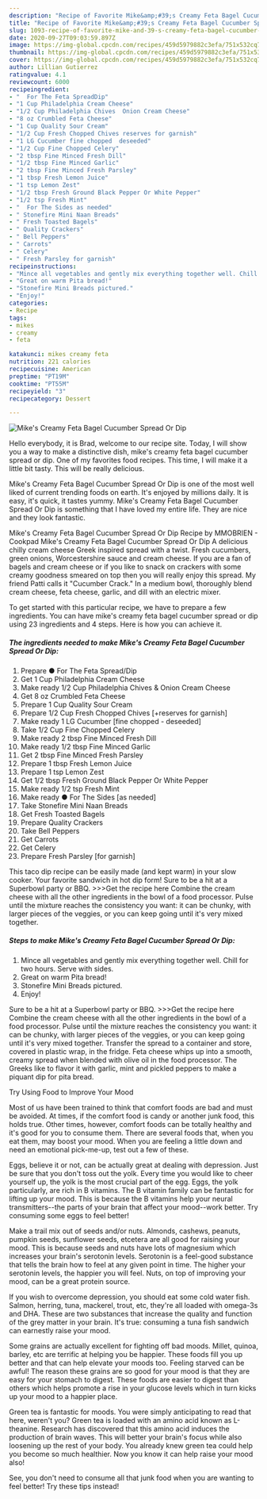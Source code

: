 ```yaml
---
description: "Recipe of Favorite Mike&amp;#39;s Creamy Feta Bagel Cucumber Spread Or Dip"
title: "Recipe of Favorite Mike&amp;#39;s Creamy Feta Bagel Cucumber Spread Or Dip"
slug: 1093-recipe-of-favorite-mike-and-39-s-creamy-feta-bagel-cucumber-spread-or-dip
date: 2020-09-27T09:03:59.897Z
image: https://img-global.cpcdn.com/recipes/459d5979882c3efa/751x532cq70/mikes-creamy-feta-bagel-cucumber-spread-or-dip-recipe-main-photo.jpg
thumbnail: https://img-global.cpcdn.com/recipes/459d5979882c3efa/751x532cq70/mikes-creamy-feta-bagel-cucumber-spread-or-dip-recipe-main-photo.jpg
cover: https://img-global.cpcdn.com/recipes/459d5979882c3efa/751x532cq70/mikes-creamy-feta-bagel-cucumber-spread-or-dip-recipe-main-photo.jpg
author: Lillian Gutierrez
ratingvalue: 4.1
reviewcount: 6000
recipeingredient:
- "  For The Feta SpreadDip"
- "1 Cup Philadelphia Cream Cheese"
- "1/2 Cup Philadelphia Chives  Onion Cream Cheese"
- "8 oz Crumbled Feta Cheese"
- "1 Cup Quality Sour Cream"
- "1/2 Cup Fresh Chopped Chives reserves for garnish"
- "1 LG Cucumber fine chopped  deseeded"
- "1/2 Cup Fine Chopped Celery"
- "2 tbsp Fine Minced Fresh Dill"
- "1/2 tbsp Fine Minced Garlic"
- "2 tbsp Fine Minced Fresh Parsley"
- "1 tbsp Fresh Lemon Juice"
- "1 tsp Lemon Zest"
- "1/2 tbsp Fresh Ground Black Pepper Or White Pepper"
- "1/2 tsp Fresh Mint"
- "  For The Sides as needed"
- " Stonefire Mini Naan Breads"
- " Fresh Toasted Bagels"
- " Quality Crackers"
- " Bell Peppers"
- " Carrots"
- " Celery"
- " Fresh Parsley for garnish"
recipeinstructions:
- "Mince all vegetables and gently mix everything together well. Chill for two hours. Serve with sides."
- "Great on warm Pita bread!"
- "Stonefire Mini Breads pictured."
- "Enjoy!"
categories:
- Recipe
tags:
- mikes
- creamy
- feta

katakunci: mikes creamy feta 
nutrition: 221 calories
recipecuisine: American
preptime: "PT19M"
cooktime: "PT55M"
recipeyield: "3"
recipecategory: Dessert

---
```



![Mike&#39;s Creamy Feta Bagel Cucumber Spread Or Dip](https://img-global.cpcdn.com/recipes/459d5979882c3efa/751x532cq70/mikes-creamy-feta-bagel-cucumber-spread-or-dip-recipe-main-photo.jpg)

Hello everybody, it is Brad, welcome to our recipe site. Today, I will show you a way to make a distinctive dish, mike&#39;s creamy feta bagel cucumber spread or dip. One of my favorites food recipes. This time, I will make it a little bit tasty. This will be really delicious.

Mike&#39;s Creamy Feta Bagel Cucumber Spread Or Dip is one of the most well liked of current trending foods on earth. It's enjoyed by millions daily. It is easy, it's quick, it tastes yummy. Mike&#39;s Creamy Feta Bagel Cucumber Spread Or Dip is something that I have loved my entire life. They are nice and they look fantastic.

Mike&#39;s Creamy Feta Bagel Cucumber Spread Or Dip Recipe by MMOBRIEN - Cookpad Mike&#39;s Creamy Feta Bagel Cucumber Spread Or Dip A delicious chilly cream cheese Greek inspired spread with a twist. Fresh cucumbers, green onions, Worcestershire sauce and cream cheese. If you are a fan of bagels and cream cheese or if you like to snack on crackers with some creamy goodness smeared on top then you will really enjoy this spread. My friend Patti calls it &#34;Cucumber Crack.&#34; In a medium bowl, thoroughly blend cream cheese, feta cheese, garlic, and dill with an electric mixer.


To get started with this particular recipe, we have to prepare a few ingredients. You can have mike&#39;s creamy feta bagel cucumber spread or dip using 23 ingredients and 4 steps. Here is how you can achieve it.

<!--inarticleads1-->

##### The ingredients needed to make Mike&#39;s Creamy Feta Bagel Cucumber Spread Or Dip:

1. Prepare  ● For The Feta Spread/Dip
1. Get 1 Cup Philadelphia Cream Cheese
1. Make ready 1/2 Cup Philadelphia Chives &amp; Onion Cream Cheese
1. Get 8 oz Crumbled Feta Cheese
1. Prepare 1 Cup Quality Sour Cream
1. Prepare 1/2 Cup Fresh Chopped Chives [+reserves for garnish]
1. Make ready 1 LG Cucumber [fine chopped - deseeded]
1. Take 1/2 Cup Fine Chopped Celery
1. Make ready 2 tbsp Fine Minced Fresh Dill
1. Make ready 1/2 tbsp Fine Minced Garlic
1. Get 2 tbsp Fine Minced Fresh Parsley
1. Prepare 1 tbsp Fresh Lemon Juice
1. Prepare 1 tsp Lemon Zest
1. Get 1/2 tbsp Fresh Ground Black Pepper Or White Pepper
1. Make ready 1/2 tsp Fresh Mint
1. Make ready  ● For The Sides [as needed]
1. Take  Stonefire Mini Naan Breads
1. Get  Fresh Toasted Bagels
1. Prepare  Quality Crackers
1. Take  Bell Peppers
1. Get  Carrots
1. Get  Celery
1. Prepare  Fresh Parsley [for garnish]


This taco dip recipe can be easily made (and kept warm) in your slow cooker. Your favorite sandwich in hot dip form! Sure to be a hit at a Superbowl party or BBQ. &gt;&gt;&gt;Get the recipe here Combine the cream cheese with all the other ingredients in the bowl of a food processor. Pulse until the mixture reaches the consistency you want: it can be chunky, with larger pieces of the veggies, or you can keep going until it&#39;s very mixed together. 

<!--inarticleads2-->

##### Steps to make Mike&#39;s Creamy Feta Bagel Cucumber Spread Or Dip:

1. Mince all vegetables and gently mix everything together well. Chill for two hours. Serve with sides.
1. Great on warm Pita bread!
1. Stonefire Mini Breads pictured.
1. Enjoy!


Sure to be a hit at a Superbowl party or BBQ. &gt;&gt;&gt;Get the recipe here Combine the cream cheese with all the other ingredients in the bowl of a food processor. Pulse until the mixture reaches the consistency you want: it can be chunky, with larger pieces of the veggies, or you can keep going until it&#39;s very mixed together. Transfer the spread to a container and store, covered in plastic wrap, in the fridge. Feta cheese whips up into a smooth, creamy spread when blended with olive oil in the food processor. The Greeks like to flavor it with garlic, mint and pickled peppers to make a piquant dip for pita bread. 

Try Using Food to Improve Your Mood


Most of us have been trained to think that comfort foods are bad and must be avoided. At times, if the comfort food is candy or another junk food, this holds true. Other times, however, comfort foods can be totally healthy and it's good for you to consume them. There are several foods that, when you eat them, may boost your mood. When you are feeling a little down and need an emotional pick-me-up, test out a few of these.

Eggs, believe it or not, can be actually great at dealing with depression. Just be sure that you don't toss out the yolk. Every time you would like to cheer yourself up, the yolk is the most crucial part of the egg. Eggs, the yolk particularly, are rich in B vitamins. The B vitamin family can be fantastic for lifting up your mood. This is because the B vitamins help your neural transmitters--the parts of your brain that affect your mood--work better. Try consuming some eggs to feel better!

Make a trail mix out of seeds and/or nuts. Almonds, cashews, peanuts, pumpkin seeds, sunflower seeds, etcetera are all good for raising your mood. This is because seeds and nuts have lots of magnesium which increases your brain's serotonin levels. Serotonin is a feel-good substance that tells the brain how to feel at any given point in time. The higher your serotonin levels, the happier you will feel. Nuts, on top of improving your mood, can be a great protein source.

If you wish to overcome depression, you should eat some cold water fish. Salmon, herring, tuna, mackerel, trout, etc, they're all loaded with omega-3s and DHA. These are two substances that increase the quality and function of the grey matter in your brain. It's true: consuming a tuna fish sandwich can earnestly raise your mood. 

Some grains are actually excellent for fighting off bad moods. Millet, quinoa, barley, etc are terrific at helping you be happier. These foods fill you up better and that can help elevate your moods too. Feeling starved can be awful! The reason these grains are so good for your mood is that they are easy for your stomach to digest. These foods are easier to digest than others which helps promote a rise in your glucose levels which in turn kicks up your mood to a happier place.

Green tea is fantastic for moods. You were simply anticipating to read that here, weren't you? Green tea is loaded with an amino acid known as L-theanine. Research has discovered that this amino acid induces the production of brain waves. This will better your brain's focus while also loosening up the rest of your body. You already knew green tea could help you become so much healthier. Now you know it can help raise your mood also!

See, you don't need to consume all that junk food when you are wanting to feel better! Try  these tips  instead!

